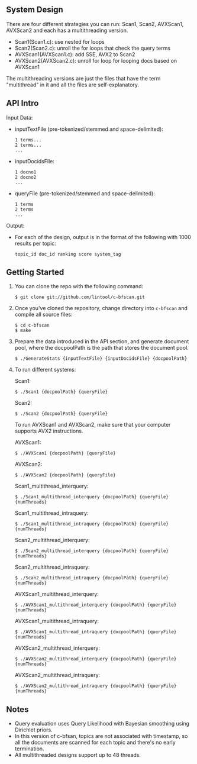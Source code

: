System Design
--------------
There are four different strategies you can run: Scan1, Scan2, AVXScan1, AVXScan2 and each has a multithreading version.
* Scan1(Scan1.c): use nested for loops
* Scan2(Scan2.c): unroll the for loops that check the query terms
* AVXScan1(AVXScan1.c): add SSE, AVX2 to Scan2
* AVXScan2(AVXScan2.c): unroll for loop for looping docs based on AVXScan1

The multithreading versions are just the files that have the term "multithread" in it and all the files are self-explanatory.

API Intro
--------------
Input Data:
* inputTextFile (pre-tokenized/stemmed and space-delimited):

    ```
    1 terms...
    2 terms...
    ...
    ```
* inputDocidsFile:

    ```
    1 docno1
    2 docno2
    ...
    ```
* queryFile (pre-tokenized/stemmed and space-delimited):

    ```
    1 terms
    2 terms
    ...
    ```

Output:  
* For each of the design, output is in the format of the following with 1000 results per topic:

    ``
    topic_id doc_id ranking score system_tag
    ``

Getting Started
--------------
1. You can clone the repo with the following command:

    ```
    $ git clone git://github.com/lintool/c-bfscan.git
    ``` 

2. Once you've cloned the repository, change directory into `c-bfscan` and compile all source files:

    ```
    $ cd c-bfscan
    $ make
    ```

3. Prepare the data introduced in the API section, and generate document pool, where the docpoolPath is the path that stores the document pool.

    ```
    $ ./GenerateStats {inputTextFile} {inputDocidsFile} {docpoolPath}
    ```

4. To run different systems:

    Scan1:
    
    ```
    $ ./Scan1 {docpoolPath} {queryFile}
    ```
    
    Scan2:
    
    ```
    $ ./Scan2 {docpoolPath} {queryFile}
    ```
    To run AVXScan1 and AVXScan2, make sure that your computer supports AVX2 instructions.
    
    AVXScan1:
    
    ```
    $ ./AVXScan1 {docpoolPath} {queryFile}
    ```
    
    AVXScan2:
    
    ```
    $ ./AVXScan2 {docpoolPath} {queryFile}
    ```
    
    Scan1_multithread_interquery:
    
    ```
    $ ./Scan1_multithread_interquery {docpoolPath} {queryFile} {numThreads}
    ```
    
    Scan1_multithread_intraquery:
    
    ```
    $ ./Scan1_multithread_intraquery {docpoolPath} {queryFile} {numThreads}
    ```
    
    Scan2_multithread_interquery:
    
    ```
    $ ./Scan2_multithread_interquery {docpoolPath} {queryFile} {numThreads}
    ```
    
    Scan2_multithread_intraquery:
    
    ```
    $ ./Scan2_multithread_intraquery {docpoolPath} {queryFile} {numThreads}
    ```
    
    AVXScan1_multithread_interquery:
    
    ```
    $ ./AVXScan1_multithread_interquery {docpoolPath} {queryFile} {numThreads}
    ```
    
    AVXScan1_multithread_intraquery:
    
    ```
    $ ./AVXScan1_multithread_intraquery {docpoolPath} {queryFile} {numThreads}
    ```
    
    AVXScan2_multithread_interquery:
    
    ```
    $ ./AVXScan2_multithread_interquery {docpoolPath} {queryFile} {numThreads}
    ```
    
    AVXScan2_multithread_intraquery:
    
    ```
    $ ./AVXScan2_multithread_intraquery {docpoolPath} {queryFile} {numThreads}
    ```
    
Notes
-----------
* Query evaluation uses Query Likelihood with Bayesian smoothing using Dirichlet priors.
* In this version of c-bfsan, topics are not associated with timestamp, so all the documents are scanned for each topic and there's no early termination.
* All multithreaded designs support up to 48 threads.
